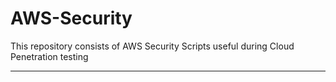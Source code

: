 # AWS-Security
This repository consists of AWS Security Scripts useful during Cloud Penetration testing

---


